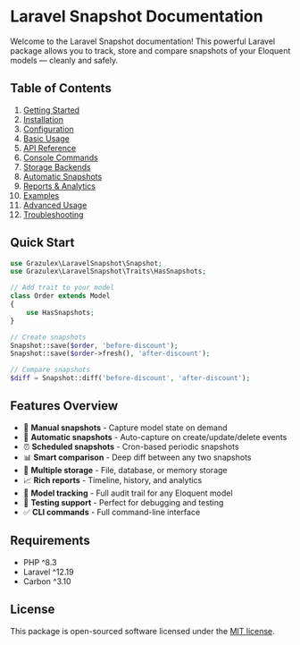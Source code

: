 # Laravel Snapshot Documentation

Welcome to the Laravel Snapshot documentation! This powerful Laravel package allows you to track, store and compare snapshots of your Eloquent models — cleanly and safely.

## Table of Contents

1. [Getting Started](getting-started.md)
2. [Installation](installation.md) 
3. [Configuration](configuration.md)
4. [Basic Usage](basic-usage.md)
5. [API Reference](api-reference.md)
6. [Console Commands](console-commands.md)
7. [Storage Backends](storage-backends.md)
8. [Automatic Snapshots](automatic-snapshots.md)
9. [Reports & Analytics](reports-analytics.md)
10. [Examples](../examples/README.md)
11. [Advanced Usage](advanced-usage.md)
12. [Troubleshooting](troubleshooting.md)

## Quick Start

```php
use Grazulex\LaravelSnapshot\Snapshot;
use Grazulex\LaravelSnapshot\Traits\HasSnapshots;

// Add trait to your model
class Order extends Model
{
    use HasSnapshots;
}

// Create snapshots
Snapshot::save($order, 'before-discount');
Snapshot::save($order->fresh(), 'after-discount');

// Compare snapshots
$diff = Snapshot::diff('before-discount', 'after-discount');
```

## Features Overview

- 📸 **Manual snapshots** - Capture model state on demand
- 🔄 **Automatic snapshots** - Auto-capture on create/update/delete events  
- ⏰ **Scheduled snapshots** - Cron-based periodic snapshots
- 📊 **Smart comparison** - Deep diff between any two snapshots
- 📂 **Multiple storage** - File, database, or memory storage
- 📈 **Rich reports** - Timeline, history, and analytics
- 🎯 **Model tracking** - Full audit trail for any Eloquent model
- 🧪 **Testing support** - Perfect for debugging and testing
- ✅ **CLI commands** - Full command-line interface

## Requirements

- PHP ^8.3
- Laravel ^12.19
- Carbon ^3.10

## License

This package is open-sourced software licensed under the [MIT license](../LICENSE.md).